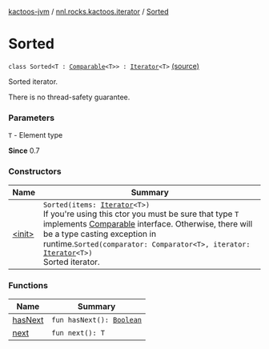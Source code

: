 [kactoos-jvm](../../index.md) / [nnl.rocks.kactoos.iterator](../index.md) / [Sorted](.)

# Sorted

`class Sorted<T : `[`Comparable`](https://kotlinlang.org/api/latest/jvm/stdlib/kotlin/-comparable/index.html)`<T>> : `[`Iterator`](https://kotlinlang.org/api/latest/jvm/stdlib/kotlin.collections/-iterator/index.html)`<T>` [(source)](https://github.com/neonailol/kactoos/blob/master/kactoos-jvm/src/main/kotlin/nnl/rocks/kactoos/iterator/Sorted.kt#L20)

Sorted iterator.

There is no thread-safety guarantee.

### Parameters

`T` - Element type

**Since**
0.7

### Constructors

| Name | Summary |
|---|---|
| [&lt;init&gt;](-init-.md) | `Sorted(items: `[`Iterator`](https://kotlinlang.org/api/latest/jvm/stdlib/kotlin.collections/-iterator/index.html)`<T>)`<br>If you're using this ctor you must be sure that type `T` implements [Comparable](https://kotlinlang.org/api/latest/jvm/stdlib/kotlin/-comparable/index.html) interface. Otherwise, there will be a type casting exception in runtime.`Sorted(comparator: Comparator<T>, iterator: `[`Iterator`](https://kotlinlang.org/api/latest/jvm/stdlib/kotlin.collections/-iterator/index.html)`<T>)`<br>Sorted iterator. |

### Functions

| Name | Summary |
|---|---|
| [hasNext](has-next.md) | `fun hasNext(): `[`Boolean`](https://kotlinlang.org/api/latest/jvm/stdlib/kotlin/-boolean/index.html) |
| [next](next.md) | `fun next(): T` |
